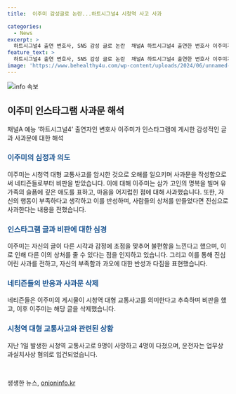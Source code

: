 ```yaml
---
title:  이주미 감성글로 논란...하트시그널4 시청역 사고 사과

categories:
  - News
excerpt: >
  하트시그널4 출연 변호사, SNS 감성 글로 논란  채널A 하트시그널4 출연한 변호사 이주미가 시청역 교통사고를 암시한 감성 글을 올려 논란이 되었다. 네티즌들의 비판에 사과하며 모든 생각을 담지 못한 짧은 글로 인해 죄송하다고 전했다. 이에 더해 영향력을 고려하지 않은 행동으로 불편함을 느낄 것이라는 입장을 표명했다. 이주미는 또한 사건과 무관한 감성글을 올린 것을 후회하며 심려한 감정을 공유하며 진심어린 사과를 전했다.
feature_text: >
  하트시그널4 출연 변호사, SNS 감성 글로 논란  채널A 하트시그널4 출연한 변호사 이주미가 시청역 교통사고를 암시한 감성 글을 올려 논란이 되었다. 네티즌들의 비판에 사과하며 모든 생각을 담지 못한 짧은 글로 인해 죄송하다고 전했다. 이에 더해 영향력을 고려하지 않은 행동으로 불편함을 느낄 것이라는 입장을 표명했다. 이주미는 또한 사건과 무관한 감성글을 올린 것을 후회하며 심려한 감정을 공유하며 진심어린 사과를 전했다.
image: 'https://www.behealthy4u.com/wp-content/uploads/2024/06/unnamed-file.png'
---
```


<p><img src="https://www.behealthy4u.com/wp-content/uploads/2024/06/unnamed-file.png" alt="info 속보" /></p>

<h2 data-ke-size="size26">이주미 인스타그램 사과문 해석</h2>

<p data-ke-size="size16">채널A 예능 ‘하트시그널4’ 출연자인 변호사 이주미가 인스타그램에 게시한 감성적인 글과 사과문에 대한 해석</p>

<h3><b><span style="color: #1a5490;">이주미의 심정과 의도</span></b></h3>

<p data-ke-size="size16">이주미는 시청역 대형 교통사고를 암시한 것으로 오해를 일으키며 사과문을 작성함으로써 네티즌들로부터 비판을 받았습니다. 이에 대해 이주미는 삼가 고인의 명복을 빌며 유가족의 슬픔에 깊은 애도를 표하고, 마음을 어지럽힌 점에 대해 사과했습니다. 또한, 자신의 행동이 부족하다고 생각하고 이를 반성하며, 사람들의 상처를 만들었다면 진심으로 사과한다는 내용을 전했습니다.</p>

<h3><b><span style="color: #1a5490;">인스타그램 글과 비판에 대한 심경</span></b></h3>

<p data-ke-size="size16">이주미는 자신의 글이 다른 시각과 감정에 초점을 맞추어 불편함을 느낀다고 했으며, 이로 인해 다른 이의 상처를 줄 수 있다는 점을 인지하고 있습니다. 그리고 이를 통해 진심어린 사과를 전하고, 자신의 부족함과 과오에 대한 반성과 다짐을 표현했습니다.</p>

<h3><b><span style="color: #1a5490;">네티즌들의 반응과 사과문 삭제</span></b></h3>

<p data-ke-size="size16">네티즌들은 이주미의 게시물이 시청역 대형 교통사고를 의미한다고 추측하며 비판을 했고, 이후 이주미는 해당 글을 삭제했습니다.</p>

<h3><b><span style="color: #1a5490;">시청역 대형 교통사고와 관련된 상황</span></b></h3>

<p data-ke-size="size16">지난 1일 발생한 시청역 교통사고로 9명이 사망하고 4명이 다쳤으며, 운전자는 업무상과실치사상 혐의로 입건되었습니다.</p>

<p data-ke-size="size16">&nbsp;</p>
생생한 뉴스, <a href="https://onioninfo.kr" rel="dofollow">onioninfo.kr</a>


